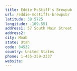 ```yaml
---
title: Eddie McStiff's Brewpub
url: /eddie-mcstiffs-brewpub/
latitude: 38.5725
longitude: -109.551
address1: 57 South Main Street
address2: 
city: Moab
state: Utah
code: 84532
country: United States
phone: 1-435-259-2337
website: 
---
```


